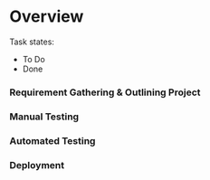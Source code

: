 # Overview

Task states:
- To Do
- Done

### Requirement Gathering & Outlining Project

### Manual Testing

### Automated Testing

### Deployment